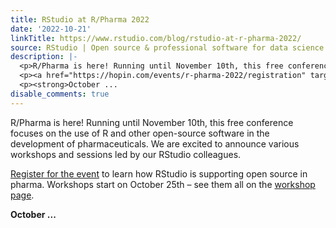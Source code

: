 ```yaml
---
title: RStudio at R/Pharma 2022
date: '2022-10-21'
linkTitle: https://www.rstudio.com/blog/rstudio-at-r-pharma-2022/
source: RStudio | Open source & professional software for data science teams on RStudio
description: |-
  <p>R/Pharma is here! Running until November 10th, this free conference focuses on the use of R and other open-source software in the development of pharmaceuticals. We are excited to announce various workshops and sessions led by our RStudio colleagues.</p>
  <p><a href="https://hopin.com/events/r-pharma-2022/registration" target = "_blank">Register for the event</a> to learn how RStudio is supporting open source in pharma. Workshops start on October 25th &ndash; see them all on the <a href="https://rinpharma.com/workshop/2022conference/" target = "_blank">workshop page</a>.</p>
  <p><strong>October ...
disable_comments: true
---
```

<p>R/Pharma is here! Running until November 10th, this free conference focuses on the use of R and other open-source software in the development of pharmaceuticals. We are excited to announce various workshops and sessions led by our RStudio colleagues.</p>
<p><a href="https://hopin.com/events/r-pharma-2022/registration" target = "_blank">Register for the event</a> to learn how RStudio is supporting open source in pharma. Workshops start on October 25th &ndash; see them all on the <a href="https://rinpharma.com/workshop/2022conference/" target = "_blank">workshop page</a>.</p>
<p><strong>October ...